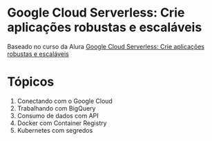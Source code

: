 # Google Cloud Serverless: Crie aplicações robustas e escaláveis

Baseado no curso da Alura [Google Cloud Serverless: Crie aplicações robustas e escaláveis](https://cursos.alura.com.br/course/google-gke)

# Tópicos

1. Conectando com o Google Cloud
2. Trabalhando com BigQuery
3. Consumo de dados com API
4. Docker com Container Registry
5. Kubernetes com segredos
